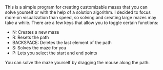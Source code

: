 This is a simple program for creating customizable mazes that you can solve yourself or with the help of a solution algorithm. I decided to focus more on visualization than speed, so solving and creating large mazes may take a while. There are a few keys that allow you to toggle certain functions: 

* N: Creates a new maze
* R: Resets the path
* BACKSPACE: Deletes the last element of the path
* S: Solves the maze for you
* P: Lets you select the start and end points

You can solve the maze yourself by dragging the mouse along the path.


